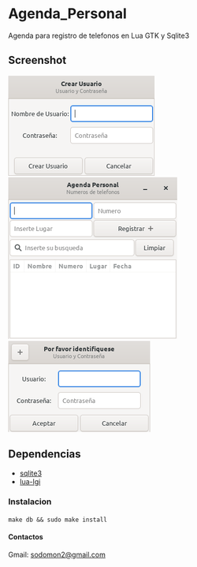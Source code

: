 # Agenda_Personal

Agenda para registro de telefonos en Lua GTK y Sqlite3

## Screenshot

![registro-de-usuario](screenshot/registro-de-usuario.png) ![registro-de-contactos](screenshot/registro-de-contactos.png) ![login](screenshot/login.png) 

## Dependencias

- [sqlite3](https://www.sqlite.org/download.html)
- [lua-lgi](https://github.com/pavouk/lgi/)

### Instalacion
`make db && sudo make install`

#### Contactos

Gmail: sodomon2@gmail.com

